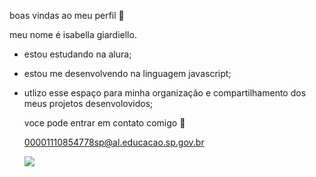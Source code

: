 boas vindas ao meu perfil 💚

meu nome é isabella giardiello. 

- estou estudando na alura;
- estou me desenvolvendo na linguagem javascript;
- utlizo esse espaço para minha organização e compartilhamento dos meus projetos desenvolovidos;

  voce pode entrar em contato comigo 📧
  
  00001110854778sp@al.educacao.sp.gov.br

  ![](https://media1.tenor.com/m/VH4OKjsvWK0AAAAd/my-demon-kdrama.gif)
